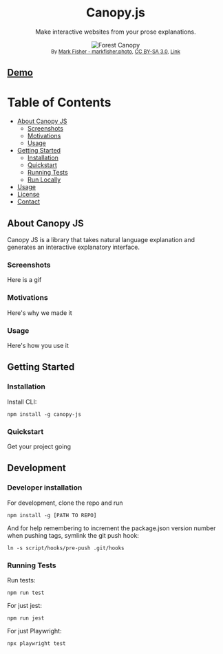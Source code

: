 <div align="center">
<h1>Canopy.js</h1>
<p> Make interactive websites from your prose explanations. </p>
<img src="https://upload.wikimedia.org/wikipedia/commons/thumb/e/ef/JigsawCanopy.jpg/2560px-JigsawCanopy.jpg" alt="Forest Canopy" width="auto" height="auto" /><br>
<sub>By <a rel="nofollow" class="external text" href="https://markfisher.photo">Mark Fisher - markfisher.photo</a>, <a href="https://creativecommons.org/licenses/by-sa/3.0" title="Creative Commons Attribution-Share Alike 3.0">CC BY-SA 3.0</a>, <a href="https://commons.wikimedia.org/w/index.php?curid=18189052">Link</a></sub>
</div>

## [Demo](https://pages.github.com/)

# Table of Contents

- [About Canopy JS](#about-canopy-js)
  * [Screenshots](#screenshots)
  * [Motivations](#motivations)
  * [Usage](#usage)
- [Getting Started](#getting-started)
  * [Installation](#installation)
  * [Quickstart](#quickstart)
  * [Running Tests](#running-tests)
  * [Run Locally](#running-run-locally)
- [Usage](#usage)
- [License](#license)
- [Contact](#contact)

## About Canopy JS

Canopy JS is a library that takes natural language explanation and generates an interactive explanatory interface.

### Screenshots

Here is a gif

### Motivations

Here's why we made it

### Usage

Here's how you use it

## Getting Started

### Installation

Install CLI:

```
npm install -g canopy-js
```

### Quickstart

Get your project going

## Development

### Developer installation

For development, clone the repo and run

```
npm install -g [PATH TO REPO]
```

And for help remembering to increment the package.json version number when pushing tags, symlink the git push hook:
```
ln -s script/hooks/pre-push .git/hooks
```
### Running Tests

Run tests:
```
npm run test
```

For just jest:

```
npm run jest
```

For just Playwright:
```
npx playwright test
```
